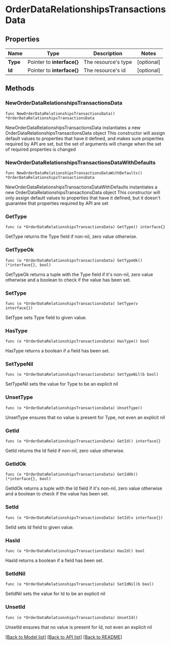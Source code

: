# OrderDataRelationshipsTransactionsData

## Properties

Name | Type | Description | Notes
------------ | ------------- | ------------- | -------------
**Type** | Pointer to **interface{}** | The resource&#39;s type | [optional] 
**Id** | Pointer to **interface{}** | The resource&#39;s id | [optional] 

## Methods

### NewOrderDataRelationshipsTransactionsData

`func NewOrderDataRelationshipsTransactionsData() *OrderDataRelationshipsTransactionsData`

NewOrderDataRelationshipsTransactionsData instantiates a new OrderDataRelationshipsTransactionsData object
This constructor will assign default values to properties that have it defined,
and makes sure properties required by API are set, but the set of arguments
will change when the set of required properties is changed

### NewOrderDataRelationshipsTransactionsDataWithDefaults

`func NewOrderDataRelationshipsTransactionsDataWithDefaults() *OrderDataRelationshipsTransactionsData`

NewOrderDataRelationshipsTransactionsDataWithDefaults instantiates a new OrderDataRelationshipsTransactionsData object
This constructor will only assign default values to properties that have it defined,
but it doesn't guarantee that properties required by API are set

### GetType

`func (o *OrderDataRelationshipsTransactionsData) GetType() interface{}`

GetType returns the Type field if non-nil, zero value otherwise.

### GetTypeOk

`func (o *OrderDataRelationshipsTransactionsData) GetTypeOk() (*interface{}, bool)`

GetTypeOk returns a tuple with the Type field if it's non-nil, zero value otherwise
and a boolean to check if the value has been set.

### SetType

`func (o *OrderDataRelationshipsTransactionsData) SetType(v interface{})`

SetType sets Type field to given value.

### HasType

`func (o *OrderDataRelationshipsTransactionsData) HasType() bool`

HasType returns a boolean if a field has been set.

### SetTypeNil

`func (o *OrderDataRelationshipsTransactionsData) SetTypeNil(b bool)`

 SetTypeNil sets the value for Type to be an explicit nil

### UnsetType
`func (o *OrderDataRelationshipsTransactionsData) UnsetType()`

UnsetType ensures that no value is present for Type, not even an explicit nil
### GetId

`func (o *OrderDataRelationshipsTransactionsData) GetId() interface{}`

GetId returns the Id field if non-nil, zero value otherwise.

### GetIdOk

`func (o *OrderDataRelationshipsTransactionsData) GetIdOk() (*interface{}, bool)`

GetIdOk returns a tuple with the Id field if it's non-nil, zero value otherwise
and a boolean to check if the value has been set.

### SetId

`func (o *OrderDataRelationshipsTransactionsData) SetId(v interface{})`

SetId sets Id field to given value.

### HasId

`func (o *OrderDataRelationshipsTransactionsData) HasId() bool`

HasId returns a boolean if a field has been set.

### SetIdNil

`func (o *OrderDataRelationshipsTransactionsData) SetIdNil(b bool)`

 SetIdNil sets the value for Id to be an explicit nil

### UnsetId
`func (o *OrderDataRelationshipsTransactionsData) UnsetId()`

UnsetId ensures that no value is present for Id, not even an explicit nil

[[Back to Model list]](../README.md#documentation-for-models) [[Back to API list]](../README.md#documentation-for-api-endpoints) [[Back to README]](../README.md)


